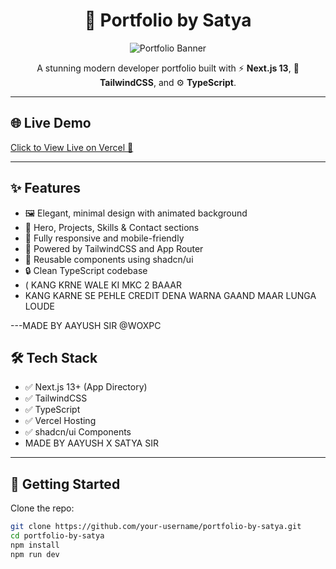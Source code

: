 <h1 align="center">
  🚀 Portfolio by Satya
</h1>

<p align="center">
  <img src="https://user-images.githubusercontent.com/122654845/260352229-bd2dcf1f-c4dc-4127-b779-43d379c8a58b.png" alt="Portfolio Banner" />
</p>

<p align="center">
  A stunning modern developer portfolio built with ⚡ <strong>Next.js 13</strong>, 🎨 <strong>TailwindCSS</strong>, and ⚙️ <strong>TypeScript</strong>.
</p>

---

## 🌐 Live Demo

[Click to View Live on Vercel 🚀](https://your-vercel-url.vercel.app)

---

## ✨ Features

- 🖼️ Elegant, minimal design with animated background
- 🔗 Hero, Projects, Skills & Contact sections
- 📱 Fully responsive and mobile-friendly
- 💨 Powered by TailwindCSS and App Router
- 🧩 Reusable components using shadcn/ui
- 🔒 Clean TypeScript codebase
- ( KANG KRNE WALE KI MKC 2 BAAAR
- KANG KARNE SE PEHLE CREDIT DENA WARNA GAAND MAAR LUNGA LOUDE

---MADE BY AAYUSH SIR @WOXPC

## 🛠 Tech Stack

- ✅ Next.js 13+ (App Directory)
- ✅ TailwindCSS
- ✅ TypeScript
- ✅ Vercel Hosting
- ✅ shadcn/ui Components
- MADE BY AAYUSH X SATYA SIR

---

## 🚀 Getting Started

Clone the repo:

```bash
git clone https://github.com/your-username/portfolio-by-satya.git
cd portfolio-by-satya
npm install
npm run dev
